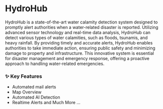 # HydroHub

HydroHub is a state-of-the-art water calamity detection system designed to promptly alert authorities when a water-related disaster is reported. Utilizing advanced sensor technology and real-time data analysis, HydroHub can detect various types of water calamities, such as floods, tsunamis, and heavy rainfall. By providing timely and accurate alerts, HydroHub enables authorities to take immediate action, ensuring public safety and minimizing damage to property and infrastructure. This innovative system is essential for disaster management and emergency response, offering a proactive approach to handling water-related emergencies.

### ✨ Key Features
- Automated mail alerts
- Map Overview
- Automated AI Detection
- Realtime Alerts
and Much More ...

